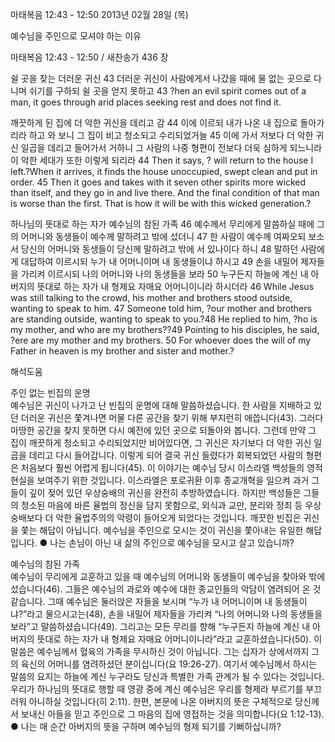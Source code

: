 마태복음 12:43 - 12:50 
2013년 02월 28일 (목)

예수님을 주인으로 모셔야 하는 이유



마태복음 12:43 - 12:50 / 새찬송가 436 장


쉴 곳을 찾는 더러운 귀신
43 더러운 귀신이 사람에게서 나갔을 때에 물 없는 곳으로 다니며 쉬기를 구하되 쉴 곳을 얻지 못하고
43 ?hen an evil spirit comes out of a man, it goes through arid places seeking rest and does not find it.   

깨끗하게 된 집에 더 악한 귀신을 데리고 감
44 이에 이르되 내가 나온 내 집으로 돌아가리라 하고 와 보니 그 집이 비고 청소되고 수리되었거늘 45 이에 가서 저보다 더 악한 귀신 일곱을 데리고 들어가서 거하니 그 사람의 나중 형편이 전보다 더욱 심하게 되느니라 이 악한 세대가 또한 이렇게 되리라
44 Then it says, ? will return to the house I left.?When it arrives, it finds the house unoccupied, swept clean and put in order. 45 Then it goes and takes with it seven other spirits more wicked than itself, and they go in and live there. And the final condition of that man is worse than the first. That is how it will be with this wicked generation.?

하나님의 뜻대로 하는 자가 예수님의 참된 가족
46 예수께서 무리에게 말씀하실 때에 그의 어머니와 동생들이 예수께 말하려고 밖에 섰더니 47 한 사람이 예수께 여짜오되 보소서 당신의 어머니와 동생들이 당신께 말하려고 밖에 서 있나이다 하니 48 말하던 사람에게 대답하여 이르시되 누가 내 어머니이며 내 동생들이냐 하시고 49 손을 내밀어 제자들을 가리켜 이르시되 나의 어머니와 나의 동생들을 보라 50 누구든지 하늘에 계신 내 아버지의 뜻대로 하는 자가 내 형제요 자매요 어머니이니라 하시더라
46 While Jesus was still talking to the crowd, his mother and brothers stood outside, wanting to speak to him. 47 Someone told him, ?our mother and brothers are standing outside, wanting to speak to you.?48 He replied to him, ?ho is my mother, and who are my brothers??49 Pointing to his disciples, he said, ?ere are my mother and my brothers.   50 For whoever does the will of my Father in heaven is my brother and sister and mother.?

해석도움





주인 없는 빈집의 운명   
예수님은 귀신이 나가고 난 빈집의 운명에 대해 말씀하셨습니다. 한 사람을 지배하고 있던 더러운 귀신은 쫓겨나면 머물 다른 공간을 찾기 위해 부지런히 애씁니다(43). 그러다 마땅한 공간을 찾지 못하면 다시 예전에 있던 곳으로 되돌아와 봅니다. 그런데 만약 그 집이 깨끗하게 청소되고 수리되었지만 비어있다면, 그 귀신은 자기보다 더 악한 귀신 일곱을 데리고 다시 들어갑니다. 이렇게 되어 결국 귀신 들렸다가 회복되었던 사람의 형편은 처음보다 훨씬 어렵게 됩니다(45). 이 이야기는 예수님 당시 이스라엘 백성들의 영적 현실을 보여주기 위한 것입니다. 이스라엘은 포로귀환 이후 종교개혁을 일으켜 과거 그들이 깊이 젖어 있던 우상숭배의 귀신을 완전히 추방하였습니다. 하지만 백성들은 그들의 청소된 마음에 바른 율법의 정신을 담지 못함으로, 외식과 교만, 분리와 정죄 등 우상숭배보다 더 악한 율법주의의 악령이 들어오게 되었다는 것입니다. 깨끗한 빈집은 귀신을 쫓는 해답이 아닙니다. 예수님을 주인으로 모시는 것이 귀신을 쫓아내는 유일한 해답입니다.
● 나는 손님이 아닌 내 삶의 주인으로 예수님을 모시고 살고 있습니까? 

예수님의 참된 가족  
예수님이 무리에게 교훈하고 있을 때 예수님의 어머니와 동생들이 예수님을 찾아와 밖에 섰습니다(46). 그들은 예수님의 과로와 예수에 대한 종교인들의 악담이 염려되어 온 것 같습니다. 그때 예수님은 둘러앉은 자들을 보시며 “누가 내 어머니이며 내 동생들이냐?”라고 물으시고는(48), 손을 내밀어 제자들을 가리켜 “나의 어머니와 나의 동생들을 보라”고 말씀하셨습니다(49). 그리고는 모든 무리를 향해 “누구든지 하늘에 계신 내 아버지의 뜻대로 하는 자가 내 형제요 자매요 어머니이니라”라고 교훈하셨습니다(50). 이 말씀은 예수님께서 혈육의 가족을 무시하신 것이 아닙니다. 그는 십자가 상에서까지 그의 육신의 어머니를 염려하셨던 분이십니다(요 19:26-27). 여기서 예수님께서 하시는 말씀의 요지는 하늘에 계신 누구라도 당신과 특별한 가족 관계가 될 수 있다는 것입니다. 우리가 하나님의 뜻대로 행할 때 영광 중에 계신 예수님은 우리를 형제라 부르기를 부끄러워 아니하실 것입니다(히 2:11). 한편, 본문에 나온 아버지의 뜻은 구체적으로 당신께서 보내신 아들을 믿고 주인으로 그 마음의 집에 영접하는 것을 의미합니다(요 1:12-13).
● 나는 매 순간 아버지의 뜻을 구하며 예수님의 형제 되기를 기뻐하십니까?